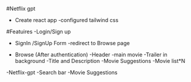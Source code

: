 #Netflix gpt

- Create react app
  -configured tailwind css

#Featuires
-Login/Sign up

- SignIn /SignUp Form
  -redirect to Browse page

- Browse (After authentication)
  -Header
  -main movie
  -Trailer in background
  -Title and Description
  -Movie Suggestions
  -Movie list\*N

-Netflix-gpt
-Search bar
-Movie Suggestions
